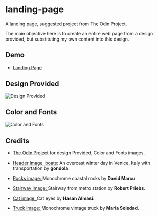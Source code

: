 # landing-page
A landing page, suggested project from The Odin Project.

The main objective here is to create an entire web page from a design provided, but substituting my own content into this design.

## Demo

- <a href=https://andressasiewers.github.io/landing-page> Landing Page </a>

## Design Provided
![Design Provided](https://cdn.statically.io/gh/TheOdinProject/curriculum/81a5d553f4073e593d23a6ab00d50eef8620796d/foundations/html_css/project/imgs/01.png)

## Color and Fonts
![Color and Fonts](https://cdn.statically.io/gh/TheOdinProject/curriculum/81a5d553f4073e593d23a6ab00d50eef8620796d/foundations/html_css/project/imgs/02.png)

## Credits

- <a href="https://www.theodinproject.com/"> The Odin Project</a> for design Provided, Color and Fonts images.

- <a href="https://unsplash.com/photos/I14L_1L7LZg"> Header image, boats:</a> An overcast winter day in Venice, Italy with transportation by <b>gondola</b>.

- <a href="https://unsplash.com/photos/b2oaLHHycWc"> Rocks image: </a> Monochrome coastal rocks by <b>David Marcu</b>.

- <a href="https://unsplash.com/photos/rVoBy7lk9TE"> Stairway image: </a> Stairway from metro station by <b>Robert Priebs</b>.

- <a href="https://unsplash.com/photos/ESxLU88UP7I"> Cat image: </a> Cat eyes by <b>Hasan Almasi</b>.

- <a href="https://unsplash.com/photos/Z5crIQvzkus"> Truck image: </a> Monochrome vintage truck by <b>
Maria Soledad</b>.


